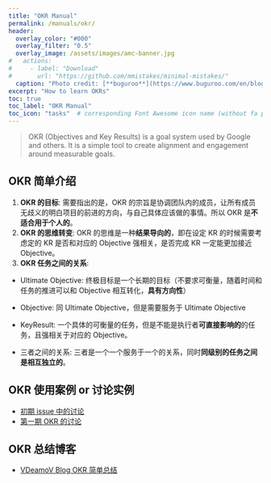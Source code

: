 ```yaml
---
title: "OKR Manual"
permalink: /manuals/okr/
header:
  overlay_color: "#000"
  overlay_filter: "0.5"
  overlay_image: /assets/images/amc-banner.jpg
#   actions:
#     - label: "Download"
#       url: "https://github.com/mmistakes/minimal-mistakes/"
  caption: "Photo credit: [**buguroo**](https://www.buguroo.com/en/blog/topic/ai)"
excerpt: "How to learn OKRs"
toc: true
toc_label: "OKR Manual"
toc_icon: "tasks"  # corresponding Font Awesome icon name (without fa prefix)
---
```

> OKR (Objectives and Key Results) is a goal system used by Google and others. It is a simple tool to create alignment and engagement around measurable goals.

## OKR 简单介绍

1. **OKR 的目标**: 需要指出的是，OKR 的宗旨是协调团队内的成员，让所有成员无歧义的明白项目的前进的方向，与自己具体应该做的事情。所以 OKR 是**不适合用于个人的**。
2. **OKR 的思维转变**: OKR 的思维是一种**结果导向的**，即在设定 KR 的时候需要考虑定的 KR 是否和对应的 Objective 强相关，是否完成 KR 一定能更加接近 Objective。
3. **OKR 任务之间的关系**:

- Ultimate Objective: 终极目标是一个长期的目标（不要求可衡量，随着时间和任务的推进可以和 Objective 相互转化，**具有方向性**）

- Objective: 同 Ultimate Objective，但是需要服务于 Ultimate Objective

- KeyResult: 一个具体的可衡量的任务，但是不能是执行者**可直接影响的**的任务，且强相关于对应的 Objective。

- 三者之间的关系: 三者是一个一个服务于一个的关系，同时**同级别的任务之间是相互独立的**。

## OKR 使用案例 or 讨论实例

- [初期 issue 中的讨论](https://github.com/BUPT/magic-mirror/issues/17)
- [第一期 OKR 的讨论](https://ai-ml.club/events/seminar-meeting-minutes-3-2/)

## OKR 总结博客

- [VDeamoV Blog OKR 简单总结](https://vdeamov.github.io/任务管理/2019/08/19/OKR总结/)
